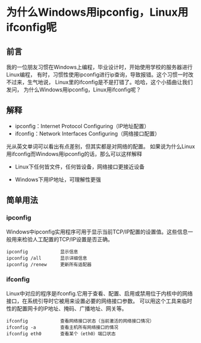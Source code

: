 # 为什么Windows用ipconfig，Linux用ifconfig呢

## 前言

我的一位朋友习惯在Windows上编程，毕业设计时，开始使用学校的服务器进行Linux编程，
有时，习惯性使用ipconfig进行ip查询，导致报错。这个习惯一时改不过来，生气地说，
Linux里的ifconfig是不是打错了。哈哈，这个小插曲让我们发问，
为什么Windows用ipconfig，Linux用ifconfig呢？

## 解释

- ipconfig：Internet Protocol Configuring（IP地址配置）
- ifconfig：Network Interfaces Configuring（网络接口配置）

光从英文单词可以看出有点差别，但其实都是对网络的配置。
如果说为什么Linux用ifconfig而Windows用ipconfig的话，那么可以这样解释

- Linux下任何皆文件，任何皆设备，网络接口更接近设备

- Windows下用IP地址，可理解性更强

## 简单用法

### ipconfig

Windows中ipconfig实用程序可用于显示当前TCP/IP配置的设置值。这些信息一般用来检验人工配置的TCP/IP设置是否正确。

```
ipconfig            显示信息
ipconfig /all       显示详细信息
ipconfig /renew     更新所有适配器
```

### ifconfig

Linux中对应的程序是ifconfig.它用于查看、配置、启用或禁用位于内核中的网络接口，在系统引导时它被用来设置必要的网络接口参数。
可以用这个工具来临时性的配置网卡的IP地址、掩码、广播地址、网关等。

```
ifconfig            查看网络接口状态（当前激活的网络接口情况）
ifconfig -a         查看主机所有网络接口的情况
ifconfig eth0       查看某个（eth0）端口状态
```
